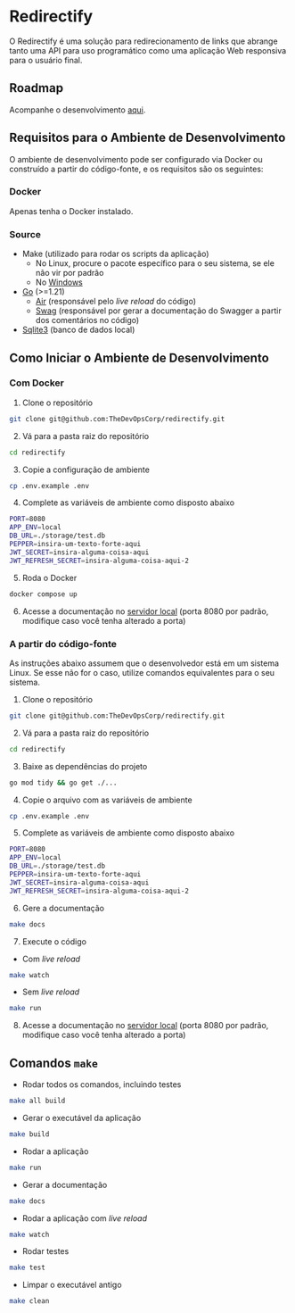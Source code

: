 # Redirectify

O Redirectify é uma solução para redirecionamento de links que abrange tanto uma API para uso programático como uma aplicação Web responsiva para o usuário final.

## Roadmap

Acompanhe o desenvolvimento [aqui](https://coda.io/d/Mapa-de-Desenvolvimento-Redirect_d3Jz7W_oyZx/Mapa_suI7Y#_luOTT).

## Requisitos para o Ambiente de Desenvolvimento

O ambiente de desenvolvimento pode ser configurado via Docker ou construído a partir do código-fonte, e os requisitos são os seguintes:

### Docker

Apenas tenha o Docker instalado.

### Source

- Make (utilizado para rodar os scripts da aplicação)
    - No Linux, procure o pacote específico para o seu sistema, se ele não vir por padrão
    - No [Windows](https://gnuwin32.sourceforge.net/packages/make.htm)
- [Go](https://go.dev/doc/install) (>=1.21)
    - [Air](https://github.com/cosmtrek/air) (responsável pelo *live reload* do código)
    - [Swag](https://github.com/swaggo/swag) (responsável por gerar a documentação do Swagger a partir dos comentários no código)
- [Sqlite3](https://www.sqlite.org/download.html) (banco de dados local)

## Como Iniciar o Ambiente de Desenvolvimento

### Com Docker

1. Clone o repositório

```bash
git clone git@github.com:TheDevOpsCorp/redirectify.git
```

2. Vá para a pasta raiz do repositório

```bash
cd redirectify
```

3. Copie a configuração de ambiente

```bash
cp .env.example .env
```

4. Complete as variáveis de ambiente como disposto abaixo

```bash
PORT=8080
APP_ENV=local
DB_URL=./storage/test.db
PEPPER=insira-um-texto-forte-aqui
JWT_SECRET=insira-alguma-coisa-aqui
JWT_REFRESH_SECRET=insira-alguma-coisa-aqui-2
```

5. Roda o Docker

```bash
docker compose up
```

6. Acesse a documentação no [servidor local](http://localhost:8080/docs/index.html) (porta 8080 por padrão, modifique caso você tenha alterado a porta)

### A partir do código-fonte

As instruções abaixo assumem que o desenvolvedor está em um sistema Linux. Se esse não for o caso, utilize comandos equivalentes para o seu sistema.

1. Clone o repositório

```bash
git clone git@github.com:TheDevOpsCorp/redirectify.git
```

2. Vá para a pasta raiz do repositório

```bash
cd redirectify
```

3. Baixe as dependências do projeto

```bash
go mod tidy && go get ./...
```

4. Copie o arquivo com as variáveis de ambiente

```bash
cp .env.example .env
```

5. Complete as variáveis de ambiente como disposto abaixo

```bash
PORT=8080
APP_ENV=local
DB_URL=./storage/test.db
PEPPER=insira-um-texto-forte-aqui
JWT_SECRET=insira-alguma-coisa-aqui
JWT_REFRESH_SECRET=insira-alguma-coisa-aqui-2
```

6. Gere a documentação

```bash
make docs
```

7. Execute o código

- Com *live reload*

```bash
make watch
```

- Sem *live reload*

```bash
make run
```

8. Acesse a documentação no [servidor local](http://localhost:8080/docs/index.html) (porta 8080 por padrão, modifique caso você tenha alterado a porta)

## Comandos `make`

- Rodar todos os comandos, incluindo testes

```bash
make all build
```

- Gerar o executável da aplicação

```bash
make build
```

- Rodar a aplicação

```bash
make run
```

- Gerar a documentação

```bash
make docs
```

- Rodar a aplicação com *live reload*

```bash
make watch
```

- Rodar testes

```bash
make test
```

- Limpar o executável antigo

```bash
make clean
```

